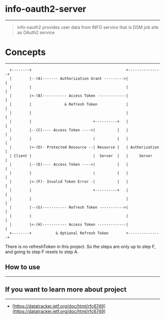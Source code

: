 # **info-oauth2-server**

---

> info-oauth2 provides user data from INFO service that is DSM job site as OAuth2 service
>

# Concepts

---

```
  +--------+                                           +---------------+
  |        |--(A)------- Authorization Grant --------->|               |
  |        |                                           |               |
  |        |<-(B)----------- Access Token -------------|               |
  |        |               & Refresh Token             |               |
  |        |                                           |               |
  |        |                            +----------+   |               |
  |        |--(C)---- Access Token ---->|          |   |               |
  |        |                            |          |   |               |
  |        |<-(D)- Protected Resource --| Resource |   | Authorization |
  | Client |                            |  Server  |   |     Server    |
  |        |--(E)---- Access Token ---->|          |   |               |
  |        |                            |          |   |               |
  |        |<-(F)- Invalid Token Error -|          |   |               |
  |        |                            +----------+   |               |
  |        |                                           |               |
  |        |--(G)----------- Refresh Token ----------->|               |
  |        |                                           |               |
  |        |<-(H)----------- Access Token -------------|               |
  +--------+           & Optional Refresh Token        +---------------+
```

There is no refreshToken in this project. So the steps are only up to step F, and going to step F resets to step A.

## **How to use**

---

## **If you want to learn more about project**

---

- [https://datatracker.ietf.org/doc/html/rfc6749](https://datatracker.ietf.org/doc/html/rfc6749)
